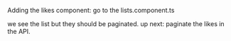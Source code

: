 Adding the likes component:
go to the lists.component.ts


we see the list but they should be paginated.
up next: paginate the likes in the API. 